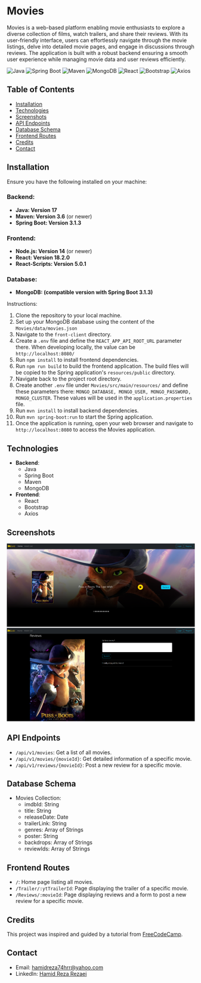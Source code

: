 # Movies

Movies is a web-based platform enabling movie enthusiasts to explore a diverse collection of films, watch trailers, and share their reviews. With its user-friendly interface, users can effortlessly navigate through the movie listings, delve into detailed movie pages, and engage in discussions through reviews. The application is built with a robust backend ensuring a smooth user experience while managing movie data and user reviews efficiently.

![Java](https://img.shields.io/badge/-Java-007396?logo=java&logoColor=white&style=for-the-badge)
![Spring Boot](https://img.shields.io/badge/-Spring_Boot-6DB33F?logo=spring-boot&logoColor=white&style=for-the-badge)
![Maven](https://img.shields.io/badge/-Maven-C71A36?logo=apache-maven&logoColor=white&style=for-the-badge)
![MongoDB](https://img.shields.io/badge/-MongoDB-47A248?logo=mongodb&logoColor=white&style=for-the-badge)
![React](https://img.shields.io/badge/-React-61DAFB?logo=react&logoColor=white&style=for-the-badge)
![Bootstrap](https://img.shields.io/badge/-Bootstrap-7952B3?logo=bootstrap&logoColor=white&style=for-the-badge)
![Axios](https://img.shields.io/badge/-Axios-007ACC?logo=axios&logoColor=white&style=for-the-badge)


## Table of Contents
- [Installation](#installation)
- [Technologies](#technologies)
- [Screenshots](#screenshots)
- [API Endpoints](#api-endpoints)
- [Database Schema](#database-schema)
- [Frontend Routes](#frontend-routes)
- [Credits](#credits)
- [Contact](#contact)

## Installation
Ensure you have the following installed on your machine:

### Backend:
- **Java: Version 17**
- **Maven: Version 3.6** (or newer)
- **Spring Boot: Version 3.1.3**

### Frontend:
- **Node.js: Version 14** (or newer)
- **React: Version 18.2.0**
- **React-Scripts: Version 5.0.1**

### Database:
- **MongoDB: (compatible version with Spring Boot 3.1.3)**

Instructions:
1. Clone the repository to your local machine.
2. Set up your MongoDB database using the content of the `Movies/data/movies.json`
3. Navigate to the `front-client` directory.
4. Create a `.env` file and define the `REACT_APP_API_ROOT_URL` parameter there. When developing locally, the value can be `http://localhost:8080/`
5. Run `npm install` to install frontend dependencies.
6. Run `npm run build` to build the frontend application. The build files will be copied to the Spring application's `resources/public` directory.
7. Navigate back to the project root directory.
8. Create another `.env` file under `Movies/src/main/resources/` and define these parameters there: `MONGO_DATABASE, MONGO_USER, MONGO_PASSWORD, MONGO_CLUSTER`. These values will be used in the `application.properties` file.
9. Run `mvn install` to install backend dependencies.
10. Run `mvn spring-boot:run` to start the Spring application.
11. Once the application is running, open your web browser and navigate to `http://localhost:8080` to access the Movies application.


## Technologies
- **Backend**:
  - Java
  - Spring Boot
  - Maven
  - MongoDB
- **Frontend**:
    - React
    - Bootstrap
    - Axios

## Screenshots
![img.png](Screenshot-Home.png)
![img.png](Screenshot-Review.png)

## API Endpoints
- `/api/v1/movies`: Get a list of all movies.
- `/api/v1/movies/{movieId}`: Get detailed information of a specific movie.
- `/api/v1/reviews/{movieId}`: Post a new review for a specific movie.

## Database Schema
- Movies Collection:
    - imdbId: String
    - title: String
    - releaseDate: Date
    - trailerLink: String
    - genres: Array of Strings
    - poster: String
    - backdrops: Array of Strings
    - reviewIds: Array of Strings

## Frontend Routes
- `/`: Home page listing all movies.
- `/Trailer/:ytTrailerId`: Page displaying the trailer of a specific movie.
- `/Reviews/:movieId`: Page displaying reviews and a form to post a new review for a specific movie.

## Credits
This project was inspired and guided by a tutorial from [FreeCodeCamp](https://www.youtube.com/@freecodecamp).

## Contact
- Email: [hamidreza74hrr@yahoo.com](mailto:hamidreza74hrr@yahoo.com)
- LinkedIn: [Hamid Reza Rezaei](https://www.linkedin.com/in/hamid-reza-rezaei-17896a125/)

